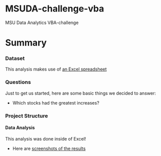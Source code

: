 # MSUDA-challenge-vba
MSU Data Analytics VBA-challenge

# Summary
### Dataset
This analysis makes use of [an Excel spreadsheet](submission/StockData.xlsm)
### Questions
Just to get us started, here are some basic things we decided to answer:
* Which stocks had the greatest increases?
### Project Structure
#### Data Analysis
This analysis was done inside of Excel!
* Here are [screenshots of the results](submission/screenshots)
